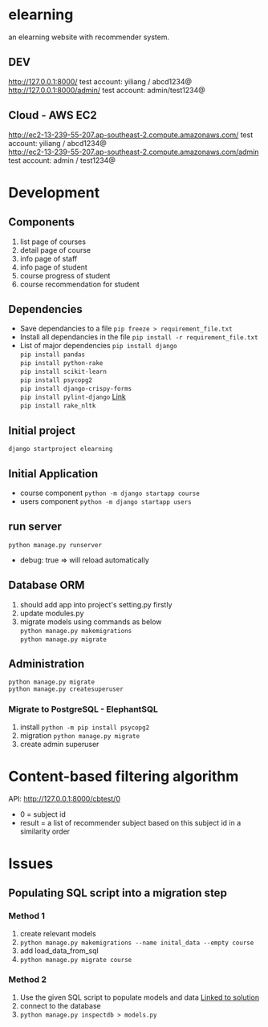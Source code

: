 # elearning
an elearning website with recommender system.
## DEV
http://127.0.0.1:8000/ test account: yiliang / abcd1234@  
http://127.0.0.1:8000/admin/  test account: admin/test1234@  
## Cloud - AWS EC2
http://ec2-13-239-55-207.ap-southeast-2.compute.amazonaws.com/ test account: yiliang / abcd1234@  
http://ec2-13-239-55-207.ap-southeast-2.compute.amazonaws.com/admin test account: admin / test1234@  
# Development
## Components
1. list page of courses
2. detail page of course
3. info page of staff
4. info page of student
5. course progress of student
6. course recommendation for student
## Dependencies
- Save dependancies to a file
`pip freeze > requirement_file.txt`  
- Install all dependancies in the file
`pip install -r requirement_file.txt`  
- List of major dependencies
`pip install django`  
`pip install pandas`  
`pip install python-rake`  
`pip install scikit-learn`  
`pip install psycopg2`  
`pip install django-crispy-forms`  
`pip install pylint-django` [Link](https://stackoverflow.com/questions/45135263/class-has-no-objects-member)  
`pip install rake_nltk`  
## Initial project
`django startproject elearning`
## Initial Application
- course component `python -m django startapp course`
- users component `python -m django startapp users`
## run server
`python manage.py runserver`  
- debug: true => will reload automatically
## Database ORM
1. should add app into project's setting.py firstly
2. update modules.py
3. migrate models using commands as below  
`python manage.py makemigrations`  
`python manage.py migrate`  
## Administration
`python manage.py migrate`  
`python manage.py createsuperuser`
### Migrate to PostgreSQL - ElephantSQL
1. install `python -m pip install psycopg2`
2. migration `python manage.py migrate`
3. create admin superuser  
# Content-based filtering algorithm
API: http://127.0.0.1:8000/cbtest/0   
- 0 = subject id
- result = a list of recommender subject based on this subject id in a similarity order
# Issues
## Populating SQL script into a migration step
### Method 1
1. create relevant models
2. `python manage.py makemigrations --name inital_data --empty course`
3. add load_data_from_sql  
4. `python manage.py migrate course`
### Method 2
1. Use the given SQL script to populate models and data [Linked to solution](https://stackoverflow.com/questions/46708521/django-use-the-given-sql-dump-to-create-the-other-models-and-to-populate-the-d?noredirect=1&lq=1)
2. connect to the database
3. `python manage.py inspectdb > models.py`
